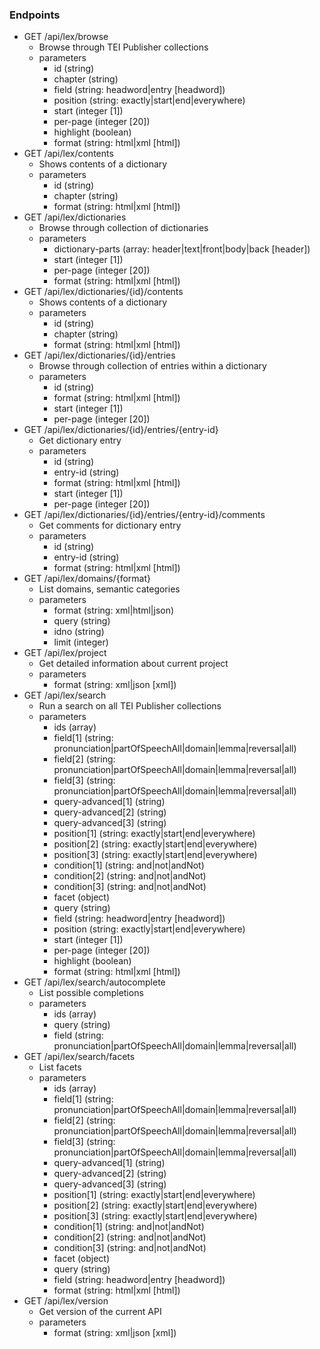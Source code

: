 ### Endpoints

- GET /api/lex/browse
  - Browse through TEI Publisher collections
  - parameters
    - id (string)
    - chapter (string)
    - field (string: headword|entry [headword])
    - position (string: exactly|start|end|everywhere)
    - start (integer [1])
    - per-page (integer [20])
    - highlight (boolean)
    - format (string: html|xml [html])
- GET /api/lex/contents
  - Shows contents of a dictionary
  - parameters
    - id (string)
    - chapter (string)
    - format (string: html|xml [html])
- GET /api/lex/dictionaries
  - Browse through collection of dictionaries
  - parameters
    - dictionary-parts (array: header|text|front|body|back [header])
    - start (integer [1])
    - per-page (integer [20])
    - format (string: html|xml [html])
- GET /api/lex/dictionaries/{id}/contents
  - Shows contents of a dictionary
  - parameters
    - id (string)
    - chapter (string)
    - format (string: html|xml [html])
- GET /api/lex/dictionaries/{id}/entries
  - Browse through collection of entries within a dictionary
  - parameters
    - id (string)
    - format (string: html|xml [html])
    - start (integer [1])
    - per-page (integer [20])
- GET /api/lex/dictionaries/{id}/entries/{entry-id}
  - Get dictionary entry
  - parameters
    - id (string)
    - entry-id (string)
    - format (string: html|xml [html])
    - start (integer [1])
    - per-page (integer [20])
- GET /api/lex/dictionaries/{id}/entries/{entry-id}/comments
  - Get comments for dictionary entry
  - parameters
    - id (string)
    - entry-id (string)
    - format (string: html|xml [html])
- GET /api/lex/domains/{format}
  - List domains, semantic categories
  - parameters
    - format (string: xml|html|json)
    - query (string)
    - idno (string)
    - limit (integer)
- GET /api/lex/project
  - Get detailed information about current project
  - parameters
    - format (string: xml|json [xml])
- GET /api/lex/search
  - Run a search on all TEI Publisher collections
  - parameters
    - ids (array)
    - field[1] (string: pronunciation|partOfSpeechAll|domain|lemma|reversal|all)
    - field[2] (string: pronunciation|partOfSpeechAll|domain|lemma|reversal|all)
    - field[3] (string: pronunciation|partOfSpeechAll|domain|lemma|reversal|all)
    - query-advanced[1] (string)
    - query-advanced[2] (string)
    - query-advanced[3] (string)
    - position[1] (string: exactly|start|end|everywhere)
    - position[2] (string: exactly|start|end|everywhere)
    - position[3] (string: exactly|start|end|everywhere)
    - condition[1] (string: and|not|andNot)
    - condition[2] (string: and|not|andNot)
    - condition[3] (string: and|not|andNot)
    - facet (object)
    - query (string)
    - field (string: headword|entry [headword])
    - position (string: exactly|start|end|everywhere)
    - start (integer [1])
    - per-page (integer [20])
    - highlight (boolean)
    - format (string: html|xml [html])
- GET /api/lex/search/autocomplete
  - List possible completions
  - parameters
    - ids (array)
    - query (string)
    - field (string: pronunciation|partOfSpeechAll|domain|lemma|reversal|all)
- GET /api/lex/search/facets
  - List facets
  - parameters
    - ids (array)
    - field[1] (string: pronunciation|partOfSpeechAll|domain|lemma|reversal|all)
    - field[2] (string: pronunciation|partOfSpeechAll|domain|lemma|reversal|all)
    - field[3] (string: pronunciation|partOfSpeechAll|domain|lemma|reversal|all)
    - query-advanced[1] (string)
    - query-advanced[2] (string)
    - query-advanced[3] (string)
    - position[1] (string: exactly|start|end|everywhere)
    - position[2] (string: exactly|start|end|everywhere)
    - position[3] (string: exactly|start|end|everywhere)
    - condition[1] (string: and|not|andNot)
    - condition[2] (string: and|not|andNot)
    - condition[3] (string: and|not|andNot)
    - facet (object)
    - query (string)
    - field (string: headword|entry [headword])
    - format (string: html|xml [html])
- GET /api/lex/version
  - Get version of the current API
  - parameters
    - format (string: xml|json [xml])
